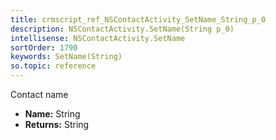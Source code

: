 ```yaml
---
title: crmscript_ref_NSContactActivity_SetName_String_p_0
description: NSContactActivity.SetName(String p_0)
intellisense: NSContactActivity.SetName
sortOrder: 1790
keywords: SetName(String)
so.topic: reference
---
```



Contact name



* **Name:** String
* **Returns:** String


